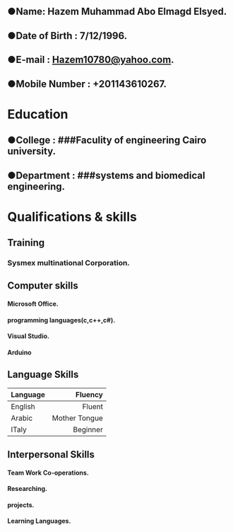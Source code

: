   
  ## ●**Name**: Hazem Muhammad Abo Elmagd Elsyed.
  ## ●**Date of Birth** :  7/12/1996.
  ## ●**E-mail** :  Hazem10780@yahoo.com.
  ## ●**Mobile Number** : +201143610267.


# **Education**

 ## ●**College** : ###Faculity of engineering Cairo university.
 ## ●**Department** : ###systems and biomedical engineering.

# **Qualifications & skills**

## **Training** 

### Sysmex multinational Corporation.

## **Computer skills** 

#### Microsoft Office.
#### programming languages(c,c++,c#).
#### Visual Studio.
#### Arduino

## **Language Skills**
| Language       | Fluency |
| ------------- |-------------:|
| English    | Fluent |
| Arabic     | Mother Tongue  |
| ITaly | Beginner |

## **Interpersonal Skills**

#### Team Work Co-operations.
#### Researching.
#### projects.
#### Learning Languages.


